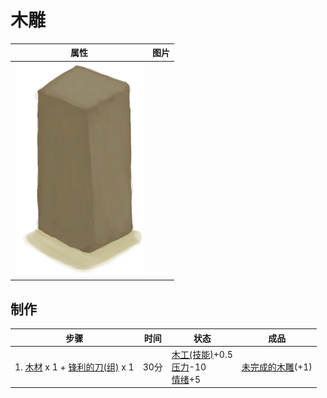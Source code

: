 # 木雕  
>   
  
  属性  |   图片   
 ----  |  ----:   
   |  ![](Sprite/WoodCarving.png)   
  
## 制作  
步骤  |  时间  |  状态  |  成品  
----  |  ----  |  ----  |  ----  
1. [木材](Wood.md) x 1 + [锋利的刀(组)](GpTag_CutterAdv.md) x 1  |  30分  |  [木工(技能)](Skill_Woodworking.md)+0.5<br>[压力](Stress.md)-10<br>[情绪](Morale.md)+5  |  [未完成的木雕](WoodCarving_Unfinished.md)(+1)  
